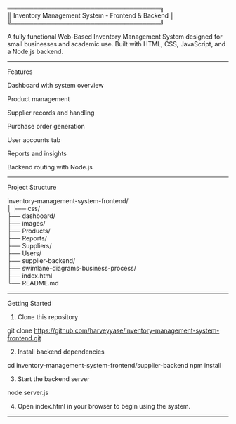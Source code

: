 ═══════════════════════════════════╗  
║  Inventory Management System - Frontend & Backend ║  
╚══════════════════════════════════╝

A fully functional Web-Based Inventory Management System designed for small businesses and academic use. Built with HTML, CSS, JavaScript, and a Node.js backend.


---

Features

Dashboard with system overview

Product management

Supplier records and handling

Purchase order generation

User accounts tab

Reports and insights

Backend routing with Node.js



---

Project Structure

inventory-management-system-frontend/  
│
├── css/  
├── dashboard/  
├── images/  
├── Products/  
├── Reports/  
├── Suppliers/  
├── Users/  
├── supplier-backend/  
├── swimlane-diagrams-business-process/  
├── index.html  
└── README.md  


---

Getting Started

1. Clone this repository

git clone https://github.com/harveyyase/inventory-management-system-frontend.git


2. Install backend dependencies

cd inventory-management-system-frontend/supplier-backend
npm install


3. Start the backend server

node server.js


4. Open index.html in your browser to begin using the system.




---
